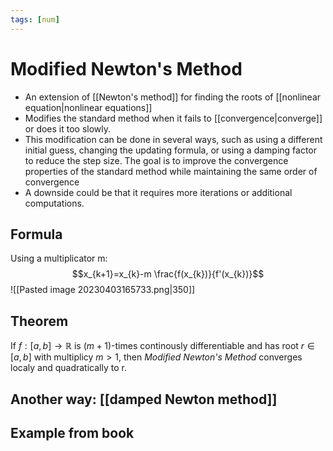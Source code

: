 ```yaml
---
tags: [num]
---
```

# Modified Newton's Method
- An extension of [[Newton's method]] for finding the roots of [[nonlinear equation|nonlinear equations]]
- Modifies the standard method when it fails to [[convergence|converge]] or does it too slowly. 
- This modification can be done in several ways, such as using a different initial guess, changing the updating formula, or using a damping factor to reduce the step size. The goal is to improve the convergence properties of the standard method while maintaining the same order of convergence
- A downside could be that it requires more iterations or additional computations. 

## Formula 
Using a multiplicator m:
$$x_{k+1}=x_{k}-m \frac{f(x_{k})}{f'(x_{k})}$$![[Pasted image 20230403165733.png|350]]

## Theorem 
If $f : [a,b] \rightarrow \mathbb{R}$ is $(m+1)$-times continously differentiable and has root $r \in [ a,b]$ with multiplicy $m>1$, then *Modified Newton's Method* converges localy and quadratically to r. 

## Another way: [[damped Newton method]]


## Example from book
